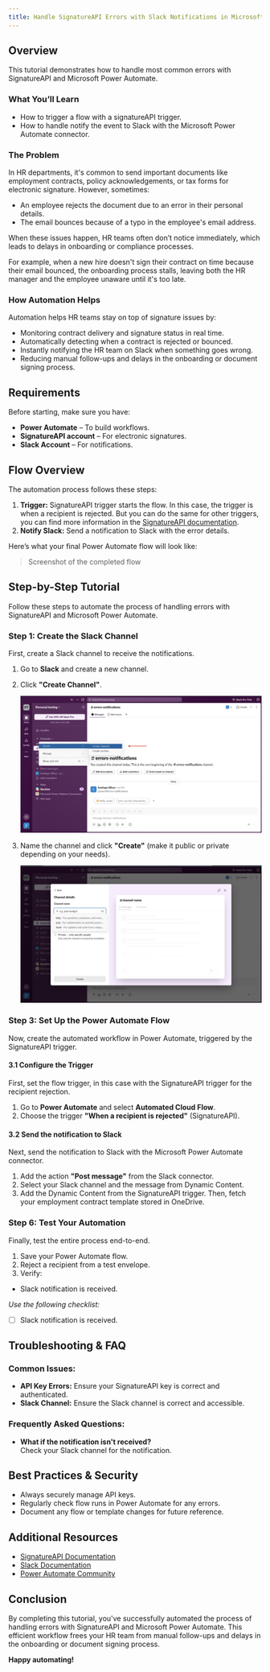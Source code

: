 ```yaml
---
title: Handle SignatureAPI Errors with Slack Notifications in Microsoft Power Automate
---
```


## Overview

This tutorial demonstrates how to handle most common errors with SignatureAPI and Microsoft Power Automate.

### What You’ll Learn

* How to trigger a flow with a signatureAPI trigger.
* How to handle notify the event to Slack with the Microsoft Power Automate connector.

### The Problem

In HR departments, it's common to send important documents like employment contracts, policy acknowledgements, or tax forms for electronic signature. However, sometimes:

* An employee rejects the document due to an error in their personal details.
* The email bounces because of a typo in the employee's email address.

When these issues happen, HR teams often don’t notice immediately, which leads to delays in onboarding or compliance processes.

For example, when a new hire doesn't sign their contract on time because their email bounced, the onboarding process stalls, leaving both the HR manager and the employee unaware until it's too late.

### How Automation Helps

Automation helps HR teams stay on top of signature issues by:

* Monitoring contract delivery and signature status in real time.
* Automatically detecting when a contract is rejected or bounced.
* Instantly notifying the HR team on Slack when something goes wrong.
* Reducing manual follow-ups and delays in the onboarding or document signing process.

## Requirements

Before starting, make sure you have:

* **Power Automate** – To build workflows.
* **SignatureAPI account** – For electronic signatures.
* **Slack Account** – For notifications.

## Flow Overview

The automation process follows these steps:

1. **Trigger:** SignatureAPI trigger starts the flow. In this case, the trigger is when a recipient is rejected. But  you can do the same for other triggers, you can find more information in the [SignatureAPI documentation](https://signatureapi.com/docs).
2. **Notify Slack:** Send a notification to Slack with the error details.

Here’s what your final Power Automate flow will look like:

> Screenshot of the completed flow

## Step-by-Step Tutorial

Follow these steps to automate the process of handling errors with SignatureAPI and Microsoft Power Automate.

### Step 1: Create the Slack Channel

First, create a Slack channel to receive the notifications.


1. Go to **Slack** and create a new channel.
2. Click **"Create Channel"**.

   ![Slack Channel](/images/slack/create-channel.png)

3. Name the channel and click **"Create"** (make it public or private depending on your needs).

   ![Slack Channel](/images/slack/name-channel.png)


### Step 3: Set Up the Power Automate Flow

Now, create the automated workflow in Power Automate, triggered by the SignatureAPI trigger.

#### 3.1 Configure the Trigger

First, set the flow trigger, in this case with the SignatureAPI trigger for the recipient rejection.

1. Go to **Power Automate** and select **Automated Cloud Flow**.
2. Choose the trigger **"When a recipient is rejected"** (SignatureAPI).


#### 3.2 Send the notification to Slack

Next, send the notification to Slack with the Microsoft Power Automate connector.

1. Add the action **"Post message"** from the Slack connector.
2. Select your Slack channel and the message from Dynamic Content.
3. Add the Dynamic Content from the SignatureAPI trigger.
Then, fetch your employment contract template stored in OneDrive.


### Step 6: Test Your Automation

Finally, test the entire process end-to-end.

1. Save your Power Automate flow.
2. Reject a recipient from a test envelope.
3. Verify:
  - Slack notification is received.

*Use the following checklist:*

- [ ] Slack notification is received.

## Troubleshooting & FAQ

### Common Issues:

- **API Key Errors:** Ensure your SignatureAPI key is correct and authenticated.
- **Slack Channel:** Ensure the Slack channel is correct and accessible.

### Frequently Asked Questions:

- **What if the notification isn't received?**  
  Check your Slack channel for the notification.

## Best Practices & Security

- Always securely manage API keys.
- Regularly check flow runs in Power Automate for any errors.
- Document any flow or template changes for future reference.

## Additional Resources

- [SignatureAPI Documentation](https://signatureapi.com/docs)
- [Slack Documentation](https://slack.com)
- [Power Automate Community](https://powerusers.microsoft.com/t5/Microsoft-Power-Automate/ct-p/MPACommunity)

## Conclusion

By completing this tutorial, you've successfully automated the process of handling errors with SignatureAPI and Microsoft Power Automate. This efficient workflow frees your HR team from manual follow-ups and delays in the onboarding or document signing process.

**Happy automating!**